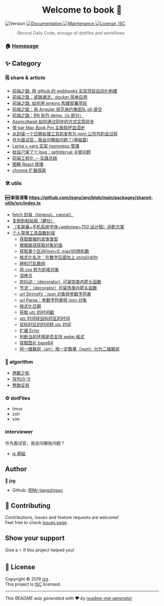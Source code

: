 <h1 align="center">Welcome to book 👋</h1>
<p>
  <img alt="Version" src="https://img.shields.io/npm/v/book.svg">
  <a href="https://github.com/Mr-jiangzhiguo/book#readme">
    <img alt="Documentation" src="https://img.shields.io/badge/documentation-yes-brightgreen.svg" target="_blank" />
  </a>
  <a href="https://github.com/Mr-jiangzhiguo/book/graphs/commit-activity">
    <img alt="Maintenance" src="https://img.shields.io/badge/Maintained%3F-yes-green.svg" target="_blank" />
  </a>
  <a href="https://github.com/Mr-jiangzhiguo/book/blob/master/LICENSE">
    <img alt="License: ISC" src="https://img.shields.io/badge/License-ISC-yellow.svg" target="_blank" />
  </a>
</p>

> Record Daily Code, storage of dotfiles and workflows

### 🏠 [Homepage](https://github.com/Mr-jiangzhiguo/book#readme)

## ✨ Category

### 🗒 share & article

- [前端之路: 用 github 的 webhooks 实现项目自动化构建](./share/01.webhooks.md)
- [前端之路：紧跟潮流，docker 简单应用](./share/02.docker.md)
- [前端之路: 如何用 jenkins 构建部署项目](./share/03.jenkins.md)
- [前端之路：用 Angular 规范来约束团队 git 提交](./share/04.commitmsg.md)
- [前端之路：RN 拆包 demo（js 部分）](./share/05.rnBundles.md)
- [Async/Await 如何通过同步的方式实现异步](./share/06.async_await.md)
- [带 bar Mac Book Pro 主板损坏血泪史](./share/07.workflow.md)
- [从封装一个日期处理工具到发布为 npm 公共包的全过程](./share/08.npmPublish.md)
- [作为面试官，我会问哪些问题？(基础篇)](./share/09.interviewer_js.md)
- [Lerna + yarn 实现 monorepo 管理](./share/10.monorepo.md)
- [给自己提了个 bug：setInterval 卡顿问题](./share/11.setInterval.md)
- [前端工程化 -- 实践总结](./share/12.engineering.md)
- [图解 React 原理](./share/14.react.md)
- [chrome 扩展探索](./share/15.chrome_extension.md)

### 🛠 utils

#### 🆕 新版请看 <https://github.com/jsany/any/blob/main/packages/shared-utils/src/index.ts>

- [fetch 封装（timeout，cancel）](./utils/_fetch.js)
- [复制到粘贴板（健壮）](./utils/copy2clipboard.js)
- [（多屏幕+手机系统字体+webview+750 设计稿）适配方案](./utils/rem.js)
- [个人常用工具函数封装](./utils/index.js)
  - [获取数据的具体类型](./utils/getDataType.js)
  - [根据路径获取对象的值](./utils/getValue.js)
  - [获取某个区间[min=0, max]的随机数](./utils/generateRandom.js)
  - [格式化名次：在数字后面加上 st/nd/rd/th](./utils/ordinalSuffixOf.js)
  - [随机打乱数组](./utils/shuffle.js)
  - [将 css 转为驼峰对象](./utils/css2obj.js)
  - [深拷贝](./utils/deepClone.js)
  - [防抖动：（decorator）可装饰类内箭头函数](./utils/debounceNext.js)
  - [节流：（decorator）可装饰类内箭头函数](./utils/throttleNext.js)
  - [url Stringify：json 对象转参数字符串](./utils/qsStringify.js)
  - [url Parse：参数字符串转 json 对象](./utils/qsParse.js)
  - [格式化日期](./utils/dateFormat.js)
  - [获取 utc 的时间戳](./utils/UTCTimestamp.js)
  - [utc 时间转目标时区的时间](./utils/UTC2Target.js)
  - [目标时区的时间转 utc 时间](./utils/Target2UTC.js)
  - [扩展 Error](./utils/MyError.js)
  - [判断当前环境是否支持 webp 格式](./utils/isSupportWebp.js)
  - [获取图片 base64](./utils/getBase64.js)
  - [将一维数组（arr）按一定数量（num）分为二维数组](./utils/antiFlat.js)

### 🧠 algorithm

- [两数之和](./algorithm/1.两数之和.js)
- [背包(0-1)](./algorithm/2.背包(0-1).js)
- [整数反转](./algorithm/3.整数反转.js)

### ⚙️ dotFiles

- tmux
- zsh
- vim

### interviewer

作为面试官，我会问哪些问题？

- [js 基础](./share/09.interviewer_js.md)

## Author

👤 **jzg**

- Github: [@Mr-jiangzhiguo](https://github.com/Mr-jiangzhiguo)

## 🤝 Contributing

Contributions, issues and feature requests are welcome!<br />Feel free to check [issues page](https://github.com/Mr-jiangzhiguo/book/issues).

## Show your support

Give a ⭐️ if this project helped you!

## 📝 License

Copyright © 2019 [jzg](https://github.com/Mr-jiangzhiguo).<br />
This project is [ISC](https://github.com/Mr-jiangzhiguo/book/blob/master/LICENSE) licensed.

---

_This README was generated with ❤️ by [readme-md-generator](https://github.com/kefranabg/readme-md-generator)_

